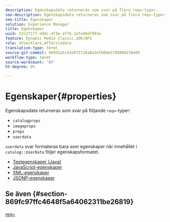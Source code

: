 ```yaml
---
description: Egenskapsdata returneras som svar på flera req=-typer.
seo-description: Egenskapsdata returneras som svar på flera req=-typer.
seo-title: Egenskaper
solution: Experience Manager
title: Egenskaper
uuid: 22c271f7-e9dc-4f3e-af7b-1efe89df983e
feature: Dynamic Media Classic,SDK/API
role: Utvecklare,Affärsledare
translation-type: tm+mt
source-git-commit: 469d1a5c43a972116a8a2efb0de5708800130a99
workflow-type: tm+mt
source-wordcount: '67'
ht-degree: 0%

---
```



# Egenskaper{#properties}

Egenskapsdata returneras som svar på följande `req=`-typer:

* `catalogprops`
* `imageprops`
* `props`
* `userdata`

`userdata` svar formateras bara som egenskaper när innehållet i  `catalog::UserData` följer egenskapsformatet.

* [Textegenskaper (Java)](r-text-java-properties.md)
* [JavaScript-egenskaper](r-javascript-properties.md)
* [XML-egenskaper](r-xml-properties.md)
* [JSONP-egenskaper](r-json-properties.md)


## Se även {#section-869fc97ffc4648f5a64062311be26819}

[req=](../../../../../../is-api/http-ref/image-serving-api-ref/c-http-protocol-reference/c-command-reference/r-req/r-req.md#reference-907cdb4a97034db7ad94695f25552e76)
